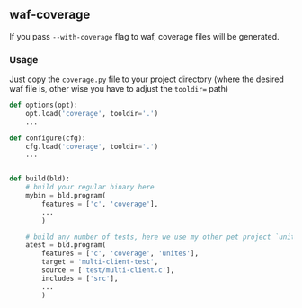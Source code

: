 ## waf-coverage

If you pass `--with-coverage` flag to waf, coverage files will be generated.


### Usage

Just copy the `coverage.py` file to your project directory (where the desired waf file is, other wise you have to adjust the `tooldir=` path)

```python
def options(opt):
    opt.load('coverage', tooldir='.')
    ...

def configure(cfg):
    cfg.load('coverage', tooldir='.')
    ...


def build(bld):
    # build your regular binary here
    mybin = bld.program(
		features = ['c', 'coverage'],
		...
		)

    # build any number of tests, here we use my other pet project `unites`
	atest = bld.program(
		features = ['c', 'coverage', 'unites'],
		target = 'multi-client-test',
		source = ['test/multi-client.c'],
		includes = ['src'],
		...
		)

```
